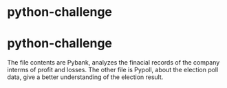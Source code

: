 # python-challenge
# python-challenge
The file contents are Pybank, analyzes the finacial records of the company interms of profit and losses.
The other file is Pypoll, about the election poll data, give a better understanding of the election result.
